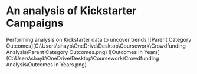 # An analysis of Kickstarter Campaigns
Performing analysis on Kickstarter data to uncover trends
![Parent Category Outcomes](C:\Users\shayb\OneDrive\Desktop\Coursework\Crowdfunding Analysis\Parent Category Outcomes.png)
![Outcomes in Years](C:\Users\shayb\OneDrive\Desktop\Coursework\Crowdfunding Analysis\Outcomes in Years.png)

